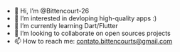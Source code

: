 - 👋 Hi, I’m @Bittencourt-26
- 👀 I’m interested in devloping high-quality apps :)
- 🌱 I’m currently learning Dart/Flutter
- 💞️ I’m looking to collaborate on open sources projects
- 📫 How to reach me: contato.bittencourts@gmail.com

<!---
Bittencourt-26/Bittencourt-26 is a ✨ special ✨ repository because its `README.md` (this file) appears on your GitHub profile.
You can click the Preview link to take a look at your changes.
--->
